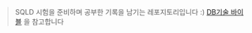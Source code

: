 > SQLD 시험을 준비하며 공부한 기록을 남기는 레포지토리입니다 :)
> [DB기술 바이블](https://dataonair.or.kr/db-tech-reference/d-guide/sql/) 을 참고합니다
